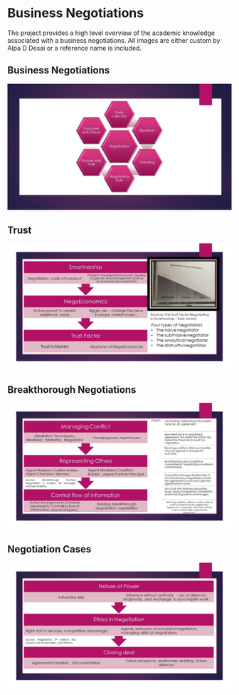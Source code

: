 # Business Negotiations

The project provides a high level overview of the academic knowledge associated with a business negotiations. All images are either custom by Alpa D Desai or a reference name is included. 

## Business Negotiations
![image](Negotiations.jpg)

## Trust
![image](TrustFactorSlide.jpg)

## Breakthorough Negotiations
![image](Breakthrough.jpg)

## Negotiation Cases
![image](NegotiationCases.jpg)
